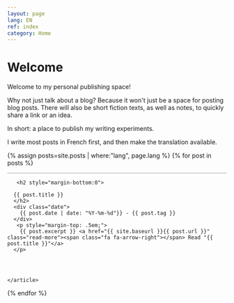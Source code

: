 ```yaml
---
layout: page
lang: EN
ref: index
category: Home
---
```


<h1>Welcome</h1>



Welcome to my personal publishing space!
 
Why not just talk about a blog? Because it won't just be a space for posting blog posts. There will also be short fiction texts, as well as notes, to quickly share a link or an idea.

In short: a place to publish my writing experiments.

I write most posts in French first, and then make the translation available. 

<div class="posts">
  

  {% assign posts=site.posts | where:"lang", page.lang %}
  {% for post in posts %}
    <article class="post" style="border-top: 2px solid #ccc;">

       <h2 style="margin-bottom:0">
   
      {{ post.title }}
      </h2>
      <div class="date">
        {{ post.date | date: "%Y-%m-%d"}} - {{ post.tag }}
      </div>
       <p style="margin-top: .5em;">
        {{ post.excerpt }} <a href="{{ site.baseurl }}{{ post.url }}" class="read-more"><span class="fa fa-arrow-right"></span> Read "{{ post.title }}"</a>
      </p>


  

    </article>
  {% endfor %}
</div>
